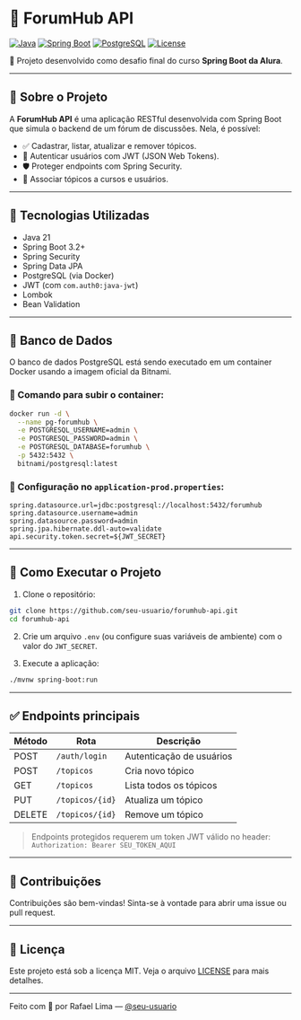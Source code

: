 # 🧠 ForumHub API

[![Java](https://img.shields.io/badge/Java-21-blue?logo=java)](https://www.oracle.com/java/)
[![Spring Boot](https://img.shields.io/badge/Spring_Boot-3.2-green?logo=spring)](https://spring.io/projects/spring-boot)
[![PostgreSQL](https://img.shields.io/badge/PostgreSQL-Dockerized-blue?logo=postgresql)](https://www.postgresql.org/)
[![License](https://img.shields.io/badge/License-MIT-yellow.svg)](LICENSE)

🚀 Projeto desenvolvido como desafio final do curso **Spring Boot da Alura**.

---

## 📌 Sobre o Projeto

A **ForumHub API** é uma aplicação RESTful desenvolvida com Spring Boot que simula o backend de um fórum de discussões. Nela, é possível:

- ✅ Cadastrar, listar, atualizar e remover tópicos.
- 🔐 Autenticar usuários com JWT (JSON Web Tokens).
- 🛡️ Proteger endpoints com Spring Security.
- 💬 Associar tópicos a cursos e usuários.

---

## 🧱 Tecnologias Utilizadas

- Java 21
- Spring Boot 3.2+
- Spring Security
- Spring Data JPA
- PostgreSQL (via Docker)
- JWT (com `com.auth0:java-jwt`)
- Lombok
- Bean Validation

---

## 🐘 Banco de Dados

O banco de dados PostgreSQL está sendo executado em um container Docker usando a imagem oficial da Bitnami.

### 🔧 Comando para subir o container:

```bash
docker run -d \
  --name pg-forumhub \
  -e POSTGRESQL_USERNAME=admin \
  -e POSTGRESQL_PASSWORD=admin \
  -e POSTGRESQL_DATABASE=forumhub \
  -p 5432:5432 \
  bitnami/postgresql:latest
```

### 🔗 Configuração no `application-prod.properties`:

```properties
spring.datasource.url=jdbc:postgresql://localhost:5432/forumhub
spring.datasource.username=admin
spring.datasource.password=admin
spring.jpa.hibernate.ddl-auto=validate
api.security.token.secret=${JWT_SECRET}
```

---

## 📂 Como Executar o Projeto

1. Clone o repositório:
```bash
git clone https://github.com/seu-usuario/forumhub-api.git
cd forumhub-api
```

2. Crie um arquivo `.env` (ou configure suas variáveis de ambiente) com o valor do `JWT_SECRET`.

3. Execute a aplicação:
```bash
./mvnw spring-boot:run
```

---

## ✅ Endpoints principais

| Método | Rota                 | Descrição                    |
|--------|----------------------|------------------------------|
| POST   | `/auth/login`        | Autenticação de usuários     |
| POST   | `/topicos`           | Cria novo tópico             |
| GET    | `/topicos`           | Lista todos os tópicos       |
| PUT    | `/topicos/{id}`      | Atualiza um tópico           |
| DELETE | `/topicos/{id}`      | Remove um tópico             |

> Endpoints protegidos requerem um token JWT válido no header:  
> `Authorization: Bearer SEU_TOKEN_AQUI`

---

## 🤝 Contribuições

Contribuições são bem-vindas! Sinta-se à vontade para abrir uma issue ou pull request.

---

## 📄 Licença

Este projeto está sob a licença MIT. Veja o arquivo [LICENSE](LICENSE) para mais detalhes.

---

Feito com 💚 por Rafael Lima — [@seu-usuario](https://github.com/seu-usuario)
